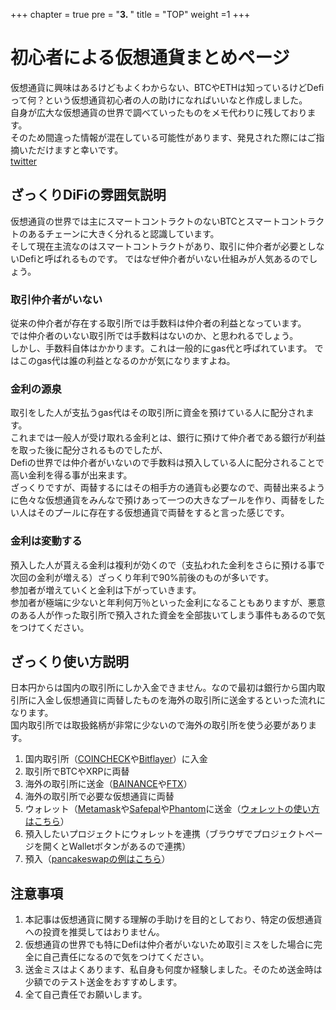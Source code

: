+++
chapter = true
pre = "<b>3. </b>"
title = "TOP"
weight =1 
+++

# 初心者による仮想通貨まとめページ

仮想通貨に興味はあるけどもよくわからない、BTCやETHは知っているけどDefiって何？という仮想通貨初心者の人の助けになればいいなと作成しました。  
自身が広大な仮想通貨の世界で調べていったものをメモ代わりに残しております。  
そのため間違った情報が混在している可能性があります、発見された際にはご指摘いただけますと幸いです。  
[twitter](https://twitter.com/makeaboo)

## ざっくりDiFiの雰囲気説明

仮想通貨の世界では主にスマートコントラクトのないBTCとスマートコントラクトのあるチェーンに大きく分れると認識しています。  
そして現在主流なのはスマートコントラクトがあり、取引に仲介者が必要としないDefiと呼ばれるものです。
ではなぜ仲介者がいない仕組みが人気あるのでしょう。

### 取引仲介者がいない

従来の仲介者が存在する取引所では手数料は仲介者の利益となっています。  
では仲介者のいない取引所では手数料はないのか、と思われるでしょう。  
しかし、手数料自体はかかります。これは一般的にgas代と呼ばれています。
ではこのgas代は誰の利益となるのかが気になりますよね。  

### 金利の源泉
取引をした人が支払うgas代はその取引所に資金を預けている人に配分されます。  
これまでは一般人が受け取れる金利とは、銀行に預けて仲介者である銀行が利益を取った後に配分されるものでしたが、  
Defiの世界では仲介者がいないので手数料は預入している人に配分されることで高い金利を得る事が出来ます。  
ざっくりですが、両替するにはその相手方の通貨も必要なので、両替出来るように色々な仮想通貨をみんなで預けあって一つの大きなプールを作り、両替をしたい人はそのプールに存在する仮想通貨で両替をすると言った感じです。

### 金利は変動する
預入した人が貰える金利は複利が効くので（支払われた金利をさらに預ける事で次回の金利が増える）ざっくり年利で90%前後のものが多いです。  
参加者が増えていくと金利は下がっていきます。  
参加者が極端に少ないと年利何万％といった金利になることもありますが、悪意のある人が作った取引所で預入された資金を全部抜いてしまう事件もあるので気をつけてください。

## ざっくり使い方説明

日本円からは国内の取引所にしか入金できません。なので最初は銀行から国内取引所に入金し仮想通貨に両替したものを海外の取引所に送金するといった流れになります。  
国内取引所では取扱銘柄が非常に少ないので海外の取引所を使う必要があります。

1. 国内取引所（[COINCHECK](https://coincheck.com/ja/)や[Bitflayer](https://bitflyer.com/invitation?id=rrgtz1r1&lang=ja-JP)）に入金
1. 取引所でBTCやXRPに両替
1. 海外の取引所に送金（[BAINANCE](https://accounts.binance.com/ja/register?ref=25096395)や[FTX](https://ftx.com/#a=34339172)）
1. 海外の取引所で必要な仮想通貨に両替
1. ウォレット（[Metamask](https://metamask.io/)や[Safepal](http://safepal.io/)や[Phantom](https://phantom.app/)に送金（[ウォレットの使い方はこちら](/how/wallet/)）
1. 預入したいプロジェクトにウォレットを連携（ブラウザでプロジェクトページを開くとWalletボタンがあるので連携）
1. 預入（[pancakeswapの例はこちら](/how/pancakeswap/)）

## 注意事項

1. 本記事は仮想通貨に関する理解の手助けを目的としており、特定の仮想通貨への投資を推奨してはおりません。
1. 仮想通貨の世界でも特にDefiは仲介者がいないため取引ミスをした場合に完全に自己責任になるので気をつけてください。
1. 送金ミスはよくあります、私自身も何度か経験しました。そのため送金時は少額でのテスト送金をおすすめします。
1. 全て自己責任でお願いします。
